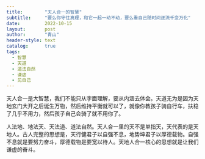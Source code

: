 ```yaml
---
title:        "天人合一的智慧"
subtitle:     "要么你守住真理，和它一起一动不动，要么看自己随时间逐流千变万化"
date:         2022-10-15
layout:       post
author:       "青山"
header-style: text
catalog:      true
tags:
  - 智慧
  - 天道
  - 道法自然
  - 谦虚
  - 见自己
---
```


天人合一是大智慧，我们不能只从字面理解，要从内涵去体会。天道无为是因为天地玄门大开之后诞生万物，然后维持平衡就可以了，就像你教孩子骑自行车，扶稳了几乎不用力，然后孩子自己会骑了就不用你了。

人法地、地法天、天法道、道法自然。天人合一里的天不是单指天，天代表的是天地人。古人完整的思想是，天行健君子以自强不息，地势坤君子以厚德载物。自强不息就是要努力奋斗，厚德载物是要宽以待人。天地人合一核心的思想就是让我们谦虚的奋斗。